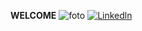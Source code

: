 **WELCOME**
![foto]([https://images.unsplash.com/photo-1619410283995-43d9134e7656?ixlib=rb-4.0.3&ixid=MnwxMjA3fDB8MHxwaG90by1wYWdlfHx8fGVufDB8fHx8&auto=format&fit=crop&w=1770&q=80](https://images.unsplash.com/photo-1619410283995-43d9134e7656?ixlib=rb-4.0.3&ixid=MnwxMjA3fDB8MHxzZWFyY2h8Mnx8Y29kZXJ8ZW58MHx8MHx8&auto=format&fit=crop&w=800&q=60))
[![Linkedln](https://img.shields.io/badge/LinkedIn-0077B5?style=flat-square&logo=linkedin&logoColor=white)](https://www.linkedin.com/in/binh-nguyen-404084165/)
